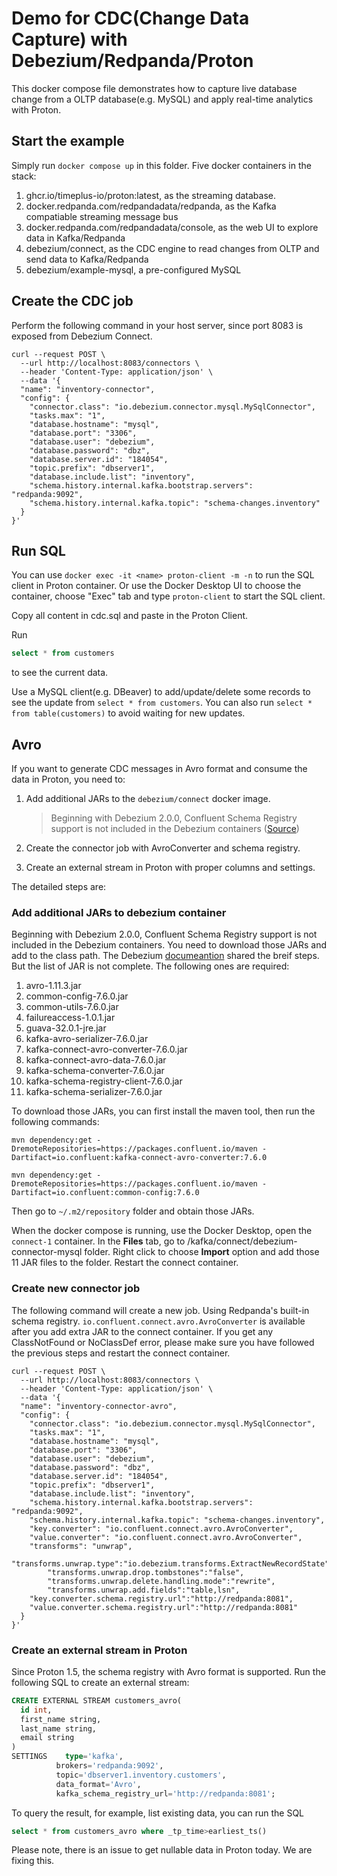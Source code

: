 # Demo for CDC(Change Data Capture) with Debezium/Redpanda/Proton

This docker compose file demonstrates how to capture live database change from a OLTP database(e.g. MySQL) and apply real-time analytics with Proton.

## Start the example

Simply run `docker compose up` in this folder. Five docker containers in the stack:

1. ghcr.io/timeplus-io/proton:latest, as the streaming database.
2. docker.redpanda.com/redpandadata/redpanda, as the Kafka compatiable streaming message bus
3. docker.redpanda.com/redpandadata/console, as the web UI to explore data in Kafka/Redpanda
4. debezium/connect, as the CDC engine to read changes from OLTP and send data to Kafka/Redpanda
5. debezium/example-mysql, a pre-configured MySQL

## Create the CDC job

Perform the following command in your host server, since port 8083 is exposed from Debezium Connect.

```shell
curl --request POST \
  --url http://localhost:8083/connectors \
  --header 'Content-Type: application/json' \
  --data '{
  "name": "inventory-connector",
  "config": {
    "connector.class": "io.debezium.connector.mysql.MySqlConnector",
    "tasks.max": "1",
    "database.hostname": "mysql",
    "database.port": "3306",
    "database.user": "debezium",
    "database.password": "dbz",
    "database.server.id": "184054",
    "topic.prefix": "dbserver1",
    "database.include.list": "inventory",
    "schema.history.internal.kafka.bootstrap.servers": "redpanda:9092",
    "schema.history.internal.kafka.topic": "schema-changes.inventory"
  }
}'
```

## Run SQL

You can use `docker exec -it <name> proton-client -m -n` to run the SQL client in Proton container. Or use the Docker Desktop UI to choose the container, choose "Exec" tab and type `proton-client` to start the SQL client.

Copy all content in cdc.sql and paste in the Proton Client.

Run

```sql
select * from customers
```

to see the current data.

Use a MySQL client(e.g. DBeaver) to add/update/delete some records to see the update from `select * from customers`. You can also run `select * from table(customers)` to avoid waiting for new updates.

## Avro

If you want to generate CDC messages in Avro format and consume the data in Proton, you need to:

1. Add additional JARs to the `debezium/connect` docker image.

   > Beginning with Debezium 2.0.0, Confluent Schema Registry support is not included in the Debezium containers ([Source](https://debezium.io/documentation/reference/stable/configuration/avro.html#confluent-schema-registry))

2. Create the connector job with AvroConverter and schema registry.
3. Create an external stream in Proton with proper columns and settings.

The detailed steps are:

### Add additional JARs to debezium container

Beginning with Debezium 2.0.0, Confluent Schema Registry support is not included in the Debezium containers. You need to download those JARs and add to the class path. The Debezium [documeantion](https://debezium.io/documentation/reference/stable/configuration/avro.html#confluent-schema-registry) shared the breif steps. But the list of JAR is not complete. The following ones are required:

1. avro-1.11.3.jar
2. common-config-7.6.0.jar
3. common-utils-7.6.0.jar
4. failureaccess-1.0.1.jar
5. guava-32.0.1-jre.jar
6. kafka-avro-serializer-7.6.0.jar
7. kafka-connect-avro-converter-7.6.0.jar
8. kafka-connect-avro-data-7.6.0.jar
9. kafka-schema-converter-7.6.0.jar
10. kafka-schema-registry-client-7.6.0.jar
11. kafka-schema-serializer-7.6.0.jar

To download those JARs, you can first install the maven tool, then run the following commands:

```shell
mvn dependency:get -DremoteRepositories=https://packages.confluent.io/maven -Dartifact=io.confluent:kafka-connect-avro-converter:7.6.0

mvn dependency:get -DremoteRepositories=https://packages.confluent.io/maven -Dartifact=io.confluent:common-config:7.6.0
```

Then go to `~/.m2/repository` folder and obtain those JARs.

When the docker compose is running, use the Docker Desktop, open the `connect-1` container. In the **Files** tab, go to /kafka/connect/debezium-connector-mysql folder. Right click to choose **Import** option and add those 11 JAR files to the folder. Restart the connect container.

### Create new connector job

The following command will create a new job. Using Redpanda's built-in schema registry. `io.confluent.connect.avro.AvroConverter` is available after you add extra JAR to the connect container. If you get any ClassNotFound or NoClassDef error, please make sure you have followed the previous steps and restart the connect container.

```shell
curl --request POST \
  --url http://localhost:8083/connectors \
  --header 'Content-Type: application/json' \
  --data '{
  "name": "inventory-connector-avro",
  "config": {
    "connector.class": "io.debezium.connector.mysql.MySqlConnector",
    "tasks.max": "1",
    "database.hostname": "mysql",
    "database.port": "3306",
    "database.user": "debezium",
    "database.password": "dbz",
    "database.server.id": "184054",
    "topic.prefix": "dbserver1",
    "database.include.list": "inventory",
    "schema.history.internal.kafka.bootstrap.servers": "redpanda:9092",
    "schema.history.internal.kafka.topic": "schema-changes.inventory",
    "key.converter": "io.confluent.connect.avro.AvroConverter",
    "value.converter": "io.confluent.connect.avro.AvroConverter",
    "transforms": "unwrap",
    "transforms.unwrap.type":"io.debezium.transforms.ExtractNewRecordState",
		"transforms.unwrap.drop.tombstones":"false",
		"transforms.unwrap.delete.handling.mode":"rewrite",
		"transforms.unwrap.add.fields":"table,lsn",
    "key.converter.schema.registry.url":"http://redpanda:8081",
    "value.converter.schema.registry.url":"http://redpanda:8081"
  }
}'
```

### Create an external stream in Proton

Since Proton 1.5, the schema registry with Avro format is supported. Run the following SQL to create an external stream:

```sql
CREATE EXTERNAL STREAM customers_avro(
  id int,
  first_name string,
  last_name string,
  email string
)
SETTINGS 	type='kafka',
          brokers='redpanda:9092',
          topic='dbserver1.inventory.customers',
          data_format='Avro',
          kafka_schema_registry_url='http://redpanda:8081';
```

To query the result, for example, list existing data, you can run the SQL

```sql
select * from customers_avro where _tp_time>earliest_ts()
```

Please note, there is an issue to get nullable data in Proton today. We are fixing this.
